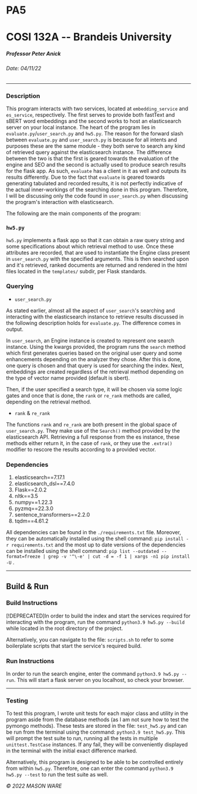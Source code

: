     

PA5
===

COSI 132A -- Brandeis University
================================

##### Professor Peter Anick

###### Date: 04/11/22

* * *

### Description

This program interacts with two services, located at `embedding_service` and `es_service`, respectively. The first serves to provide both fastText and sBERT word embeddings
and the second works to host an elasticsearch server on your local instance. The heart of the program lies in `evaluate.py`/`user_search.py` and `hw5.py`. The reason for the
forward slash between `evaluate.py` and `user_search.py` is because for all intents and purposes these are the same module - they both serve to search any kind of retrieved
query against the elasticsearch instance. The difference between the two is that the first is geared towards the evaluation of the engine and SEO and the second is actually
used to produce search results for the flask app. As such, `evaluate` has a client in it as well and outputs its results differently. Due to the fact that `evaluate` is geared towards generating tabulated and recorded results, it is not perfectly indicative of the actual inner-workings of the searching done in this program. Therefore, I will be discussing only the code found in `user_search.py` when discussing the program's interaction with elasticsearch.

The following are the main components of the program:

### `hw5.py`

`hw5.py` implements a flask app so that it can obtain a raw query string and some specifications about which retrieval method to use. Once these attributes are recorded, that are
used to instantiate the Engine class present in `user_search.py` with the specified arguments. This is then searched upon and it's retrieved, ranked documents are returned and
rendered in the html files located in the `templates/` subdir, per Flask standards.

### Querying

* `user_search.py`

As stated earlier, almost all the aspect of `user_search`'s searching and interacting with the elasticsearch instance to retrieve results discussed in the following description holds for `evaluate.py`. The difference comes in output.

In `user_search`, an Engine instance is created to represent one search instance. Using the kwargs provided, the program runs the `search` method which first generates queries based on the original user query and some enhancements
depending on the analyzer they chose. After this is done, one query is chosen and that query is used for searching the index. Next, embeddings are created regardless of the retrieval method depending on the type of vector name provided
(default is sbert). 

Then, if the user specified a search type, it will be chosen via some logic gates and once that is done, the `rank` or `re_rank` methods are called, depending on the retrieval method.
  
* `rank` & `re_rank`

The functions `rank` and `re_rank` are both present in the global space of `user_search.py`. They make use of the `Search()` method provided by the elasticsearch API. Retrieving a full
response from the es instance, these methods either return it, in the case of `rank`, or they use the `.extra()` modifier to rescore the results according to a provided vector. 


### Dependencies

1. elasticsearch==7.17.1
2. elasticsearch_dsl==7.4.0
3. Flask==2.0.2
4. nltk==3.5
5. numpy==1.22.3
6. pyzmq==22.3.0
7. sentence_transformers==2.2.0
8. tqdm==4.61.2

All dependencies can be found in the `./requirements.txt` file. Moreover, they can be automatically installed using the shell command: `pip install -r requirements.txt` and the most up to date versions of the dependencies can be installed using the shell command: `pip list --outdated --format=freeze | grep -v '^\-e' | cut -d = -f 1 | xargs -n1 pip install -U` .


* * *

Build & Run
-----------

### Build Instructions

[!DEPRECATED]In order to build the index and start the services required for interacting with the program, run the command `python3.9 hw5.py --build` while located in the root directory of the project. 

Alternatively, you can navigate to the file: `scripts.sh` to refer to some boilerplate scripts that start the service's required build.

### Run Instructions

In order to run the search engine, enter the command `python3.9 hw5.py --run`. This will start a flask server on you localhost, so check your browser.

* * *

### Testing

To test this program, I wrote unit tests for each major class and utility in the program aside from the database methods (as I am not sure how to test the pymongo methods). These tests are stored in the file: `test_hw5.py` and can be run from the terminal using the command: `python3.9 test_hw5.py`. This will prompt the test suite to run, running all the tests in multiple `unittest.TestCase` instances. If any fail, they will be conveniently displayed in the terminal with the initial exact difference marked.

Alternatively, this program is designed to be able to be controlled entirely from within `hw5.py`. Therefore, one can enter the command `python3.9 hw5.py --test` to run the test suite as well.

_© 2022 MASON WARE_